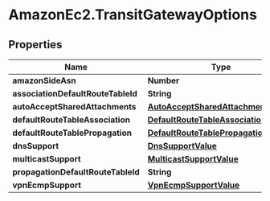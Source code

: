 # AmazonEc2.TransitGatewayOptions

## Properties

Name | Type | Description | Notes
------------ | ------------- | ------------- | -------------
**amazonSideAsn** | **Number** |  | [optional] 
**associationDefaultRouteTableId** | **String** |  | [optional] 
**autoAcceptSharedAttachments** | [**AutoAcceptSharedAttachmentsValue**](AutoAcceptSharedAttachmentsValue.md) |  | [optional] 
**defaultRouteTableAssociation** | [**DefaultRouteTableAssociationValue**](DefaultRouteTableAssociationValue.md) |  | [optional] 
**defaultRouteTablePropagation** | [**DefaultRouteTablePropagationValue**](DefaultRouteTablePropagationValue.md) |  | [optional] 
**dnsSupport** | [**DnsSupportValue**](DnsSupportValue.md) |  | [optional] 
**multicastSupport** | [**MulticastSupportValue**](MulticastSupportValue.md) |  | [optional] 
**propagationDefaultRouteTableId** | **String** |  | [optional] 
**vpnEcmpSupport** | [**VpnEcmpSupportValue**](VpnEcmpSupportValue.md) |  | [optional] 


